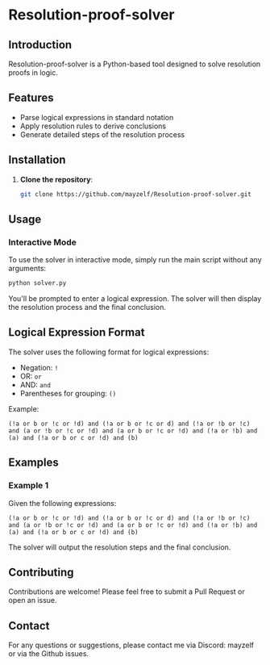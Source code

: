 # Resolution-proof-solver

## Introduction

Resolution-proof-solver is a Python-based tool designed to solve resolution proofs in logic.

## Features

- Parse logical expressions in standard notation
- Apply resolution rules to derive conclusions
- Generate detailed steps of the resolution process

## Installation

1. **Clone the repository**:

    ```bash
    git clone https://github.com/mayzelf/Resolution-proof-solver.git
    ```


## Usage

### Interactive Mode

To use the solver in interactive mode, simply run the main script without any arguments:

```bash
python solver.py
```

You'll be prompted to enter a logical expression. The solver will then display the resolution process and the final conclusion.


## Logical Expression Format

The solver uses the following format for logical expressions:

- Negation: `!`
- OR: `or`
- AND: `and`
- Parentheses for grouping: `()`

Example:

```
(!a or b or !c or !d) and (!a or b or !c or d) and (!a or !b or !c) and (a or !b or !c or !d) and (a or b or !c or !d) and (!a or !b) and (a) and (!a or b or c or !d) and (b)
```

## Examples

### Example 1

Given the following expressions:

```
(!a or b or !c or !d) and (!a or b or !c or d) and (!a or !b or !c) and (a or !b or !c or !d) and (a or b or !c or !d) and (!a or !b) and (a) and (!a or b or c or !d) and (b)
```

The solver will output the resolution steps and the final conclusion.


## Contributing

Contributions are welcome! Please feel free to submit a Pull Request or open an issue.

## Contact

For any questions or suggestions, please contact me via Discord: mayzelf or via the Github issues.
